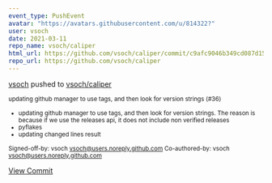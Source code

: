 ```yaml
---
event_type: PushEvent
avatar: "https://avatars.githubusercontent.com/u/814322?"
user: vsoch
date: 2021-03-11
repo_name: vsoch/caliper
html_url: https://github.com/vsoch/caliper/commit/c9afc9046b349cd087d1525227be01c8bfe28939
repo_url: https://github.com/vsoch/caliper
---
```


<a href='https://github.com/vsoch' target='_blank'>vsoch</a> pushed to <a href='https://github.com/vsoch/caliper' target='_blank'>vsoch/caliper</a>

<small>updating github manager to use tags, and then look for version strings (#36)

* updating github manager to use tags, and then look for version
strings. The reason is because if we use the releases api, it
does not include non verified releases
* pyflakes
* updating changed lines result

Signed-off-by: vsoch <vsoch@users.noreply.github.com>
Co-authored-by: vsoch <vsoch@users.noreply.github.com></small>

<a href='https://github.com/vsoch/caliper/commit/c9afc9046b349cd087d1525227be01c8bfe28939' target='_blank'>View Commit</a>
